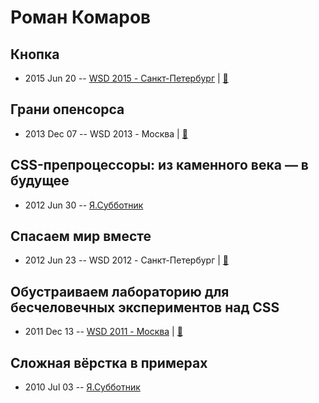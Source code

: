 # Роман Комаров

## Кнопка
- 2015 Jun 20 -- [WSD 2015 - Санкт-Петербург](https://www.youtube.com/watch?v=V7bnSOwuO4M)  | [:notebook:](https://wsd.events/2015/06/20/pres/button/)  
## Грани опенсорса
- 2013 Dec 07 -- WSD 2013 - Москва  | [:notebook:](https://wsd.events/2013/12/07/pres/opensource.pdf)  
## CSS-препроцессоры: из каменного века — в будущее
- 2012 Jun 30 -- [Я.Субботник](https://events.yandex.ru/lib/talks/429/)    
## Спасаем мир вместе
- 2012 Jun 23 -- WSD 2012 - Санкт-Петербург  | [:notebook:](https://wsd.events/2012/06/23/pres/saving-the-world/)  
## Обустраиваем лабораторию для бесчеловечных экспериментов над CSS
- 2011 Dec 13 -- [WSD 2011 - Москва](https://www.youtube.com/watch?v=fas7NHBe3BQ)  | [:notebook:](https://wsd.events/2011/12/13/pres/css-experiments/)  
## Сложная вёрстка в примерах
- 2010 Jul 03 -- [Я.Субботник](https://events.yandex.ru/lib/talks/921/)    

